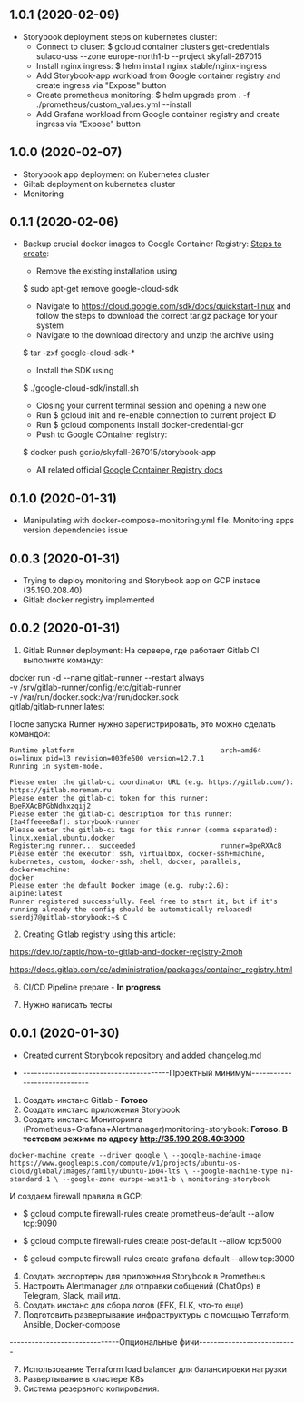## 1.0.1 (2020-02-09)

 - Storybook deployment steps on kubernetes cluster:
   + Connect to cluser: $ gcloud container clusters get-credentials sulaco-uss --zone europe-north1-b --project skyfall-267015
   + Install nginx ingress: $ helm install nginx stable/nginx-ingress
   + Add Storybook-app workload from Google container registry and create ingress via "Expose" button
   + Create prometheus monitoring: $ helm upgrade prom . -f ./prometheus/custom_values.yml --install
   + Add Grafana workload from Google container registry and create ingress via "Expose" button
   
## 1.0.0 (2020-02-07)

 - Storybook app deployment on Kubernetes cluster
 - Giltab deployment on kubernetes cluster
 - Monitoring
 
## 0.1.1 (2020-02-06)

 - Backup crucial docker images to Google Container Registry:
   [Steps to create](https://stackoverflow.com/questions/42697026/install-google-cloud-components-error-from-gcloud-command):
    + Remove the existing installation using
    
    $ sudo apt-get remove google-cloud-sdk
    + Navigate to https://cloud.google.com/sdk/docs/quickstart-linux and follow the steps to download the correct tar.gz package for your system
    + Navigate to the download directory and unzip the archive using

    $ tar -zxf google-cloud-sdk-*
    + Install the SDK using

    $ ./google-cloud-sdk/install.sh
    + Closing your current terminal session and opening a new one
    + Run $ gcloud init and re-enable connection to current project ID
    + Run $ gcloud components install docker-credential-gcr
    + Push to Google COntainer registry:
    
    $ docker push gcr.io/skyfall-267015/storybook-app
    + All related official [Google Container Registry docs](https://cloud.google.com/container-registry/docs/pushing-and-pulling?hl=ru)
   
## 0.1.0 (2020-01-31)

 - Manipulating with docker-compose-monitoring.yml file. Monitoring apps version dependencies issue

## 0.0.3 (2020-01-31)

- Trying to deploy monitoring and Storybook app on GCP instace (35.190.208.40)
- Gitlab docker registry implemented

## 0.0.2 (2020-01-31)

 1.  Gitlab Runner deployment:
На сервере, где работает Gitlab CI выполните команду:

docker run -d --name gitlab-runner --restart always \
-v /srv/gitlab-runner/config:/etc/gitlab-runner \
-v /var/run/docker.sock:/var/run/docker.sock \
gitlab/gitlab-runner:latest

После запуска Runner нужно зарегистрировать, это можно сделать командой:

```sserdj7@gitlab-storybook:~$ sudo docker exec -it gitlab-runner gitlab-runner register --run-untagged --locked=false
Runtime platform                                    arch=amd64 os=linux pid=13 revision=003fe500 version=12.7.1
Running in system-mode.                            
                                                   
Please enter the gitlab-ci coordinator URL (e.g. https://gitlab.com/):
https://gitlab.moremam.ru
Please enter the gitlab-ci token for this runner:
BpeRXAcBPGbNdhxzqij2
Please enter the gitlab-ci description for this runner:
[2a4ffeeee8af]: storybook-runner
Please enter the gitlab-ci tags for this runner (comma separated):
linux,xenial,ubuntu,docker
Registering runner... succeeded                     runner=BpeRXAcB
Please enter the executor: ssh, virtualbox, docker-ssh+machine, kubernetes, custom, docker-ssh, shell, docker, parallels, docker+machine:
docker
Please enter the default Docker image (e.g. ruby:2.6):
alpine:latest
Runner registered successfully. Feel free to start it, but if it's running already the config should be automatically reloaded! 
sserdj7@gitlab-storybook:~$ C
```

2.  Creating Gitlab registry using this article:

 https://dev.to/zaptic/how-to-gitlab-and-docker-registry-2moh

https://docs.gitlab.com/ce/administration/packages/container_registry.html

6.  CI/CD Pipeline prepare - **In progress**

7.  Нужно написать тесты 

 
## 0.0.1 (2020-01-30)

- Created current Storybook repository and added changelog.md

- ----------------------------------------Проектный минимум-----------------------------
1.  Создать инстанс Gitlab - **Готово**
2.  Создать инстанс приложения Storybook
3.  Создать инстанс Мониторинга (Prometheus+Grafana+Alertmanager)monitoring-storybook: **Готово. В тестовом режиме  по адресу http://35.190.208.40:3000**

``docker-machine create --driver google \
--google-machine-image https://www.googleapis.com/compute/v1/projects/ubuntu-os-cloud/global/images/family/ubuntu-1604-lts \
--google-machine-type n1-standard-1 \
--google-zone europe-west1-b \
monitoring-storybook``
    
И создаем firewall правила в GCP:
 + $ gcloud compute firewall-rules create prometheus-default --allow tcp:9090

 + $ gcloud compute firewall-rules create post-default --allow tcp:5000

 + $ gcloud compute firewall-rules create grafana-default --allow tcp:3000

4.  Создать экспортеры для приложения Storybook в Prometheus
5.  Настроить Alertmanager для отправки собщений (ChatOps) в Telegram, Slack, mail итд.
6.  Создать инстанс для сбора логов (EFK, ELK, что-то еще)
7.  Подготовить развертывание инфраструктуры с помощью Terraform, Ansible, Docker-compose

------------------------------Опциональные фичи---------------------------

7.  Использование Terraform load balancer для балансировки нагрузки
8.  Развертывание в кластере K8s
9.  Система резервного копирования.

